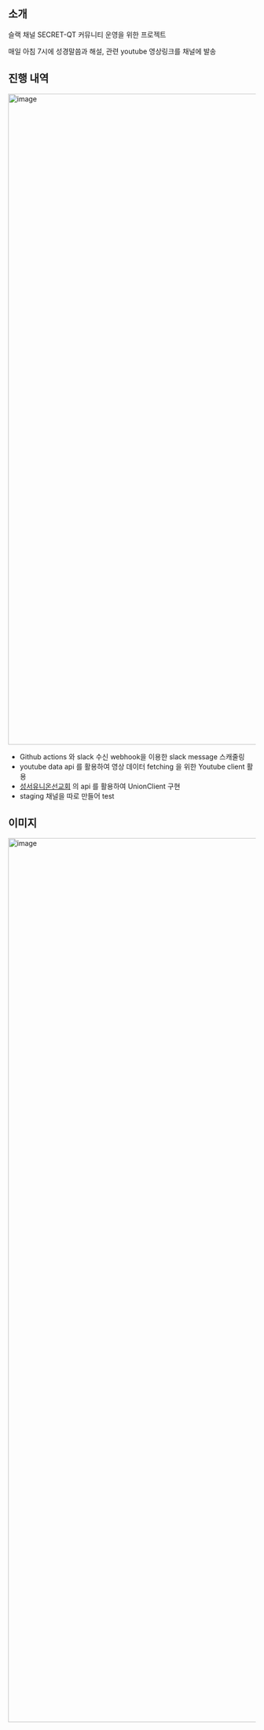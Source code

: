 ## 소개

슬랙 채널 SECRET-QT 커뮤니티 운영을 위한 프로젝트

매일 아침 7시에 성경말씀과 해설, 관련 youtube 영상링크를 채널에 발송


## 진행 내역

<img width="1325" alt="image" src="https://user-images.githubusercontent.com/82504981/236675389-1d7c4169-1612-487b-bf2b-0d304a1d8f13.png">

- Github actions 와 slack 수신 webhook을 이용한 slack message 스캐줄링
- youtube data api 를 활용하여 영상 데이터 fetching 을 위한 Youtube client 활용
- [성서유니온선교회](https://sum.su.or.kr:8888/bible/today) 의 api 를 활용하여 UnionClient 구현
- staging 채널을 따로 만들어 test

## 이미지

<img width="1800" alt="image" src="https://user-images.githubusercontent.com/82504981/236675173-49666ae9-577c-4c86-98a2-79c46fb65331.png">
